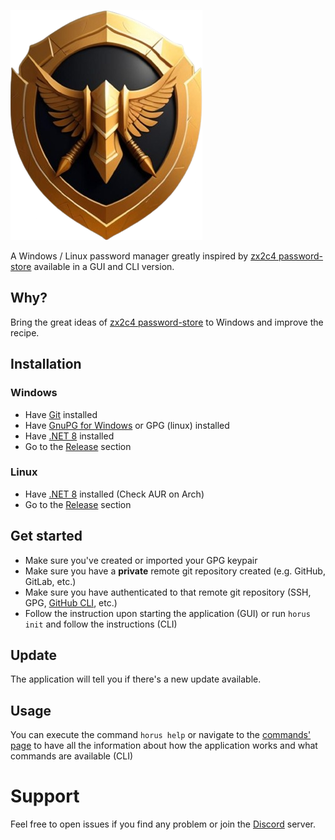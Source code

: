 ![Logo](https://github.com/nomis51/horus/blob/master/.assets/logo.png)

A Windows / Linux password manager greatly inspired by [zx2c4 password-store](https://www.passwordstore.org/) available in a GUI and CLI version.

## Why?

Bring the great ideas of [zx2c4 password-store](https://www.passwordstore.org/) to Windows and improve the recipe.

## Installation

### Windows

- Have [Git](https://git-scm.com/download/win) installed
- Have [GnuPG for Windows](https://gnupg.org/download/) or GPG (linux) installed
- Have [.NET 8](https://dotnet.microsoft.com/en-us/download/dotnet/8.0) installed
- Go to the [Release](https://github.com/nomis51/horus/releases/latest) section

### Linux

- Have [.NET 8](https://learn.microsoft.com/en-us/dotnet/core/install/linux) installed (Check AUR on Arch)
- Go to the [Release](https://github.com/nomis51/horus/releases/latest) section

## Get started

- Make sure you've created or imported your GPG keypair
- Make sure you have a **private** remote git repository created (e.g. GitHub, GitLab, etc.)
- Make sure you have authenticated to that remote git repository (SSH, GPG, [GitHub CLI](https://cli.github.com/manual/installation), etc.)
- Follow the instruction upon starting the application (GUI) or run `horus init` and follow the instructions (CLI)

## Update

The application will tell you if there's a new update available.

## Usage

You can execute the command `horus help` or navigate to the [commands' page]() to have all the information about how the application works and what commands are available (CLI)

# Support

Feel free to open issues if you find any problem or join the [Discord](https://discord.gg/yqDHrqCDq4) server.

